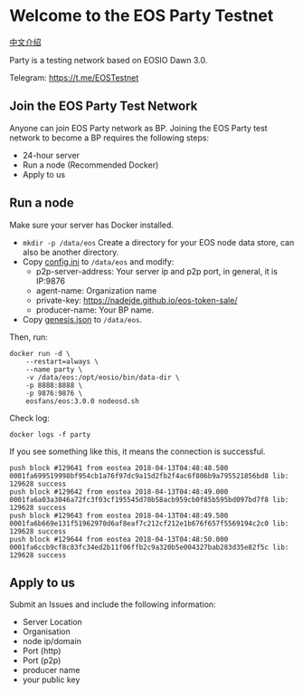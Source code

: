 # Welcome to the EOS Party Testnet

[中文介绍](README-CN.md)

Party is a testing network based on EOSIO Dawn 3.0.

Telegram: https://t.me/EOSTestnet

## Join the EOS Party Test Network

Anyone can join EOS Party network as BP. Joining the EOS Party test network to become a BP requires the following steps:

- 24-hour server
- Run a node (Recommended Docker)
- Apply to us

## Run a node

Make sure your server has Docker installed.

- `mkdir -p /data/eos` Create a directory for your EOS node data store, can also be another directory.
- Copy [config.ini](config.ini) to `/data/eos` and modify:
  - p2p-server-address: Your server ip and p2p port, in general, it is IP:9876
  - agent-name: Organization name
  - private-key: https://nadejde.github.io/eos-token-sale/
  - producer-name: Your BP name.
- Copy [genesis.json](genesis.json) to `/data/eos`.

Then, run:

```
docker run -d \
    --restart=always \
    --name party \
    -v /data/eos:/opt/eosio/bin/data-dir \
    -p 8888:8888 \
    -p 9876:9876 \
    eosfans/eos:3.0.0 nodeosd.sh
```

Check log:

`docker logs -f party`

If you see something like this, it means the connection is successful.

```
push block #129641 from eostea 2018-04-13T04:48:48.500  0001fa699519998bf954cb1a76f97dc9a15d2fb2f4ac6f806b9a795521856bd8 lib: 129628 success
push block #129642 from eostea 2018-04-13T04:48:49.000  0001fa6a03a3046a72fc3f03cf195545d70b58acb959cb0f85b595bd097bd7f8 lib: 129628 success
push block #129643 from eostea 2018-04-13T04:48:49.500  0001fa6b669e131f51962970d6af8eaf7c212cf212e1b676f657f5569194c2c0 lib: 129628 success
push block #129644 from eostea 2018-04-13T04:48:50.000  0001fa6ccb9cf8c83fc34ed2b11f06ffb2c9a320b5e004327bab283d35e82f5c lib: 129628 success
```

## Apply to us

Submit an Issues and include the following information:

- Server Location
- Organisation
-	node ip/domain
- Port (http)
- Port (p2p)
- producer name
- your public key
